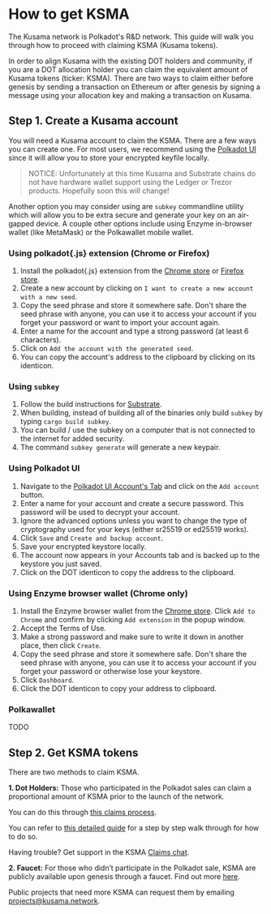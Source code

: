 # How to get KSMA

The Kusama network is Polkadot's R&D network. This guide will walk you through how to proceed with claiming KSMA (Kusama tokens).

In order to align Kusama with the existing DOT holders and community, if you are a DOT allocation holder you can claim the equivalent amount of Kusama tokens (ticker: KSMA). There are two ways to claim either before genesis by sending a transaction on Ethereum or after genesis by signing a message using your allocation key and making a transaction on Kusama.

## Step 1. Create a Kusama account

You will need a Kusama account to claim the KSMA. There are a few ways you can create one. For most users, we recommend using the [Polkadot UI](https://polkadot.js.org/apps/#/explorer) since it will allow you to store your encrypted keyfile locally.

> NOTICE: Unfortunately at this time Kusama and Substrate chains do not have hardware wallet support using the Ledger or Trezor products. Hopefully soon this will change!

Another option you may consider using are `subkey` commandline utility which will allow you to be extra secure and generate your key on an air-gapped device. A couple other options include using Enzyme in-browser wallet (like MetaMask) or the Polkawallet mobile wallet.


### Using polkadot{.js} extension (Chrome or Firefox)

1. Install the polkadot{.js} extension from the [Chrome store](//TODO) or [Firefox store](https://addons.mozilla.org/en-US/firefox/addon/polkadot-js-extension/).
1. Create a new account by clicking on `I want to create a new account with a new seed`.
1. Copy the seed phrase and store it somewhere safe. Don't share the seed phrase with anyone, you can use it to access your account if you forget your password or want to import your account again.
1. Enter a name for the account and type a strong password (at least 6 characters).
1. Click on `Add the account with the generated seed`.
1. You can copy the account's address to the clipboard by clicking on its identicon.

### Using `subkey`

1. Follow the build instructions for [Substrate](https://github.com/paritytech/substrate#6-building).
2. When building, instead of building all of the binaries only build `subkey` by typing `cargo build subkey`.
3. You can build / use the subkey on a computer that is not connected to the internet for added security.
4. The command `subkey generate` will generate a new keypair.

### Using Polkadot UI

1. Navigate to the [Polkadot UI Account's Tab](https://polkadot.js.org/apps/#/accounts) and click on the `Add account` button.
2. Enter a name for your account and create a secure password. This password will be used to decrypt your account.
3. Ignore the advanced options unless you want to change the type of cryptography used for your keys (either sr25519 or ed25519 works).
4. Click `Save` and `Create and backup account`.
5. Save your encrypted keystore locally.
6. The account now appears in your Accounts tab and is backed up to the keystore you just saved.
7. Click on the DOT identicon to copy the address to the clipboard.

### Using Enzyme browser wallet (Chrome only)

1. Install the Enzyme browser wallet from the [Chrome store](https://chrome.google.com/webstore/detail/enzyme/amligljifngdnodkebecdijmhnhojohh). Click `Add to Chrome` and confirm by clicking `Add extension` in the popup window.
2. Accept the Terms of Use.
3. Make a strong password and make sure to write it down in another place, then click `Create`.
4. Copy the seed phrase and store it somewhere safe. Don't share the seed phrase with anyone, you can use it to access your account if you forget your password or otherwise lose your keystore.
5. Click `Dashboard`.
6. Click the DOT identicon to copy your address to clipboard.

### Polkawallet

TODO


## Step 2. Get KSMA tokens

There are two methods to claim KSMA.

**1. Dot Holders:**
Those who participated in the Polkadot sales can claim a proportional amount of KSMA prior to the launch of the network. 

You can do this through [this claims process](https://claims.kusama.network/).

You can refer to [this detailed guide](./method1.md) for a step by step walk through for how to do so.

Having trouble? Get support in the KSMA [Claims chat](https://riot.im/app/#/room/#KSMAClaims:polkadot.builders).

**2. Faucet:**
For those who didn’t participate in the Polkadot sale, KSMA are publicly available upon genesis through a faucet. Find out more [here](./method2.md).

Public projects that need more KSMA can request them by emailing projects@kusama.network.
